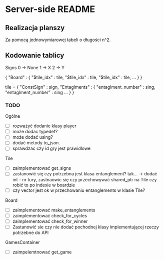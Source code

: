 # Server-side README

## Realizacja planszy
Za pomocą jednowymiarowej tabeli o długości n^2.


## Kodowanie tablicy
Signs
0 -> None
1 -> X
2 -> Y

{
    "Board" : {
    "$tile_idx" : tile,
    "$tile_idx" : tile,
    "$tile_idx" : tile,
    ...
    }
}

tile = {
    "ConstSign" : sign,
    "Entaglments" : {
        "entaglment_number" : sing,
        "entaglment_number" : sing
        ...
    }
}

### TODO
Ogólne
- [ ] rozważyć dodanie klasy player
- [ ] może dodac typedef?
- [ ] może dodać using?
- [ ] dodać metody to_json.
- [ ] sprawdzac czy id gry jest prawidłowe

Tile
- [ ] zaimplementować get_signs
- [ ] zastanowić się czy potrzebna jest klasa entanglement? tak... -> dodać int - nr tury, zastnaowic się czy przechowywać shared_ptr na Tile czy robić to po indexie w boardzie
- [ ] czy vector jest ok w przechowaniu entanglements w klasie Tile?

Board
- [ ] zaimplementować make_entanglements
- [ ] zaimplementować check_for_cycles
- [ ] zaimplementować check_for_winner
- [ ] Zastanowić sie czy nie dodać pochodnej klasy implementującej rzeczy potrzebne do API

GamesContainer
- [ ] zaimpelemtnować get_game

